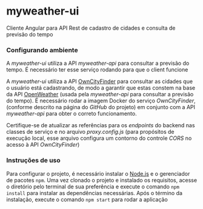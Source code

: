 # myweather-ui
Cliente Angular para API Rest de cadastro de cidades e consulta de previsão do tempo

### Configurando ambiente

A _myweather-ui_ utiliza a API _myweather-api_ para consultar a previsão do tempo. É necessário ter esse serviço rodando para que o client funcione

A _myweather-ui_ utiliza a API [OwnCityFinder](https://gitlab.com/mvysny/owm-city-finder/tree/master/owm-city-finder-server) para consultar as cidades que o usuário está cadastrando, de modo a garantir que estas constem na base da API [OpenWeather](https://openweathermap.org/api) (usada pela _myweather-api_ para consultar a previsão do tempo).
É necessário rodar a imagem Docker do serviço _OwnCityFinder_, (conforme descrito na página do _GitHub_ do projeto) em conjunto com a API _myweather-api_ para obter o correto funcionamento.

Certifique-se de atualizar as referências para os _endpoints_ do backend nas classes de serviço e no arquivo _proxy.config.js_ (para propósitos de execução local, esse arquivo configura um contorno do controle _CORS_ no acesso à API _OwnCityFinder_)

### Instruções de uso

Para configurar o projeto, é necessário instalar o [Node.js](https://nodejs.org/pt-br/) e o gerenciador de pacotes `npm`.
Uma vez clonado o projeto e instalado os requisitos, acesse o diretório pelo terminal de sua preferência e execute o comando `npm install` para instalar as dependências necessárias.
Após o término da instalação, execute o comando `npm start` para rodar a aplicação
